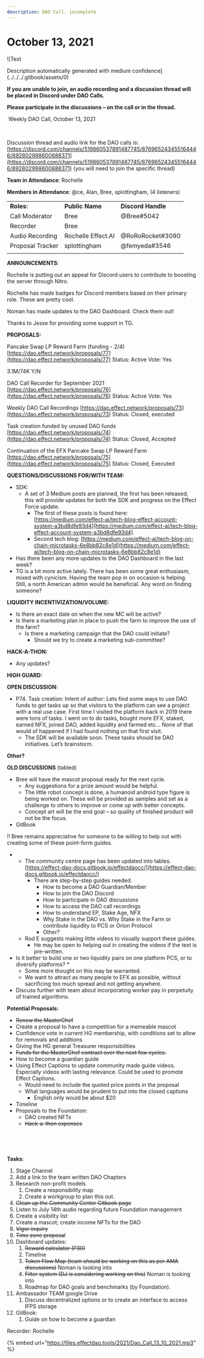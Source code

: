 ```yaml
---
description: DAO Call. incomplete
---
```


# October 13, 2021

![Text

Description automatically generated with medium confidence](../../../.gitbook/assets/0)‌

​​**If you are unable to join, an audio recording and a discussion thread will be placed in Discord under DAO Calls.**

**Please participate in the discussions – on the call or in the thread.**

‌ Weekly DAO Call, October 13, 2021

‌

Discussion thread and audio link for the DAO calls is: [https://discord.com/channels/519860537891487745/876965243455164446/892802998600888371](https://discord.com/channels/519860537891487745/876965243455164446/892802998600888371) (you will need to join the specific thread)

**Team in Attendance**: Rochelle

**Members in Attendance**: @ce, Alan, Bree, splottingham, (4 listeners)

|                  |                    |                    |
| ---------------- | ------------------ | ------------------ |
| ‌**Roles:**      | **Public Name**    | **Discord Handle** |
| Call Moderator   | Bree               | @Bree#5042         |
| Recorder         | Bree               |                    |
| Audio Recording  | Rochelle Effect.AI | @RoRoRocket#3090   |
| Proposal Tracker | splottingham       | @femyeda#3546      |
|                  |                    |                    |

**ANNOUNCEMENTS**:

Rochelle is putting out an appeal for Discord users to contribute to boosting the server through Nitro.

Rochelle has made badges for Discord members based on their primary role. These are pretty cool.

Noman has made updates to the DAO Dashboard. Check them out!

Thanks to Jesse for providing some support in TG.

**PROPOSALS:**

Pancake Swap LP Reward Farm (funding - 2/4) [https://dao.effect.network/proposals/77](https://dao.effect.network/proposals/77) Status: Active Vote: Yes

3.1M/74K Y/N

DAO Call Recorder for September 2021 [https://dao.effect.network/proposals/76](https://dao.effect.network/proposals/76) Status: Active Vote: Yes

Weekly DAO Call Recordings [https://dao.effect.network/proposals/73](https://dao.effect.network/proposals/73) Status: Closed, executed

Task creation funded by unused DAO funds [https://dao.effect.network/proposals/74](https://dao.effect.network/proposals/74) Status: Closed, Accepted

Continuation of the EFX Pancake Swap LP Reward Farm [https://dao.effect.network/proposals/75](https://dao.effect.network/proposals/75) Status: Closed, Executed

**QUESTIONS/DISCUSSIONS FOR/WITH TEAM:**

* SDK:
  * A set of 3 Medium posts are planned, the first has been released, this will provide updates for both the SDK and progress on the Effect Force update.
    * The first of these posts is found here: [https://medium.com/effect-ai/tech-blog-effect-account-system-a3bd8dfe93d4](https://medium.com/effect-ai/tech-blog-effect-account-system-a3bd8dfe93d4)
    * Second tech blog: [https://medium.com/effect-ai/tech-blog-on-chain-microtasks-6e8bb82c8e1d](https://medium.com/effect-ai/tech-blog-on-chain-microtasks-6e8bb82c8e1d)
* Has there been any more updates to the DAO Dashboard in the last week?
* TG is a bit more active lately. There has been some great enthusiasm, mixed with cynicism. Having the team pop in on occasion is helping. Still, a north American admin would be beneficial. Any word on finding someone?

**LIQUIDITY INCENTIVIZATION/VOLUME:**

* Is there an exact date on when the new MC will be active?
* Is there a marketing plan in place to push the farm to improve the use of the farm?
  * Is there a marketing campaign that the DAO could initiate?
    * Should we try to create a marketing sub-committee?

**HACK-A-THON:**

* Any updates?

**HIGH GUARD:**

**OPEN DISCUSSION:**

* P74. Task creation: Intent of author: Lets find some ways to use DAO funds to get tasks up so that visitors to the platform can see a project with a real use case. First time I visited the platform back in 2019 there were tons of tasks. I went on to do tasks, bought more EFX, staked, earned NFX, joined DAO, added liquidity and farmed etc... None of that would of happened if I had found nothing on that first visit.
  * The SDK will be available soon. These tasks should be DAO initiatives. Let’s brainstorm.

**Other?**

**OLD DISCUSSIONS** (tabled)

* Bree will have the mascot proposal ready for the next cycle.
  * Any suggestions for a prize amount would be helpful.
  * The little robot concept is done, a humanoid android type figure is being worked on. These will be provided as samples and set as a challenge to others to improve or come up with better concepts.
  * Concept art will be the end goal – so quality of finished product will not be the focus.
* GitBook

!! Bree remains appreciative for someone to be willing to help out with creating some of these point-form guides.

*
  * The community centre page has been updated into tables. [https://effect-dao-docs.gitbook.io/effectdaocc/](https://effect-dao-docs.gitbook.io/effectdaocc/)
    * There are step-by-step guides needed.
      * How to become a DAO Guardian/Member
      * How to join the DAO Discord
      * How to participate in DAO discussions
      * How to access the DAO call recordings
      * How to understand EP, Stake Age, NFX
      * Why Stake in the DAO vs. Why Stake in the Farm or contribute liquidity to PCS or Orion Protocol
      * Other?
  * Rod E suggests making little videos to visually support these guides.
    * He may be open to helping out in creating the videos if the text is pre-written.
* Is it better to build one or two liquidity pairs on one platform PCS, or to diversify platforms?
  *
    * Some more thought on this may be warranted.
    * We want to attract as many people to EFX as possible, without sacrificing too much spread and not getting anywhere.
* Discuss further with team about incorporating worker pay in perpetuity of trained algorithms.

**Potential Proposals:**

* ~~Renew the MasterChef~~
* Create a proposal to have a competition for a memeable mascot
* Confidence vote in current HG membership, with conditions set to allow for removals and additions
* Giving the HG general Treasurer responsibilities
* ~~Funds for the MasterChef contract over the next few cycles.~~
* How to become a guardian guide
* Using Effect Captions to update community made guide videos. Especially videos with lasting relevance. Could be used to promote Effect Captions.
  * Would need to include the quoted price points in the proposal
  * What languages would be prudent to put into the closed captions
    * English only would be about $20
* Timeline
* Proposals to the Foundation:
  * DAO created NFTs
  * ~~Hack-a-thon expenses~~

‌

‌

**Tasks**:

1. Stage Channel
2. Add a link to the team written DAO Chapters
3. Research non-profit models
   1. Create a responsibility map
   2. Create a workgroup to plan this out.
4. ~~Clean up the Community Center Gitbook page~~
5. Listen to July 14th audio regarding future Foundation management
6. Create a visibility list
7. Create a mascot; create income NFTs for the DAO
8. ~~Vigor inquiry~~
9. ~~Time zone proposal~~
10. Dashboard updates:
    1. ~~Reward calculator (P30)~~
    2. Timeline
    3. ~~Token Flow Map (team should be working on this as per AMA discussions)~~ Noman is looking into
    4. ~~Filter system (DJ is considering working on this)~~ Noman is looking into
    5. Roadmap for DAO goals and benchmarks (by Foundation).
11. Ambassador TEAM google Drive
    1. Discuss decentralized options or to create an interface to access IFPS storage
12. GitBook:
    1. Guide on how to become a guardian

Recorder: Rochelle

{% embed url="https://files.effectdao.tools/2021/Dao_Call_13_10_2021.mp3" %}
